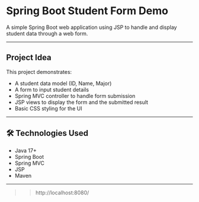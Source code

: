# Spring Boot Student Form Demo

A simple Spring Boot web application using JSP to handle and display student data through a web form.

---

##  Project Idea

This project demonstrates:

- A student data model (ID, Name, Major)
- A form to input student details
- Spring MVC controller to handle form submission
- JSP views to display the form and the submitted result
- Basic CSS styling for the UI

---
## 🛠 Technologies Used

- Java 17+
- Spring Boot
- Spring MVC
- JSP
- Maven

---
>> http://localhost:8080/
